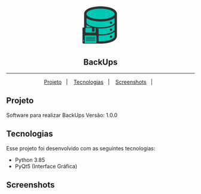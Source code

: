 <h1 align="center">
  <img alt="BackUps" title="BackUps" src="https://raw.githubusercontent.com/AlexVictorB/BackUps/main/assets/icon.png" width="100px" />
</h1>
<h2 align="center">BackUps</h2>
<hr>

<p align="center">
  <a href="#projeto">Projeto</a>&nbsp;&nbsp;&nbsp;|&nbsp;&nbsp;&nbsp;
  <a href="#tecnologias">Tecnologias</a>&nbsp;&nbsp;&nbsp;|&nbsp;&nbsp;&nbsp;
  <a href="#screenshots">Screenshots</a>&nbsp;&nbsp;&nbsp;|&nbsp;&nbsp;&nbsp;
</p>

## Projeto

Software para realizar BackUps
Versão: 1.0.0

## Tecnologias

Esse projeto foi desenvolvido com as seguintes tecnologias:

- Python 3.85
- PyQt5 (Interface Gráfica)

## Screenshots
